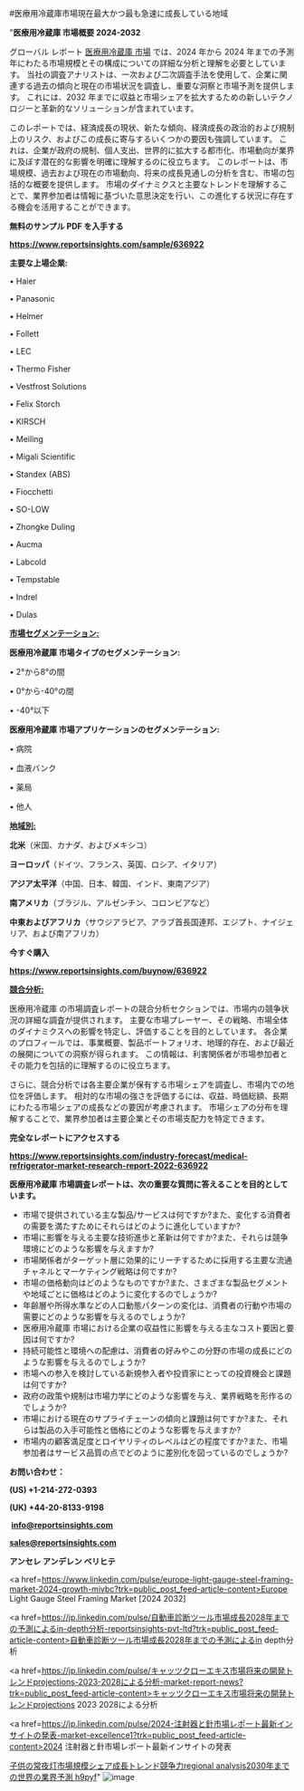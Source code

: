 #医療用冷蔵庫市場現在最大かつ最も急速に成長している地域

"<strong>医療用冷蔵庫 市場概要 2024-2032</strong>

グローバル レポート <a href=https://www.reportsinsights.com/sample/636922>医療用冷蔵庫 市場</a> では、2024 年から 2024 年までの予測年にわたる市場規模とその構成についての詳細な分析と理解を必要としています。 当社の調査アナリストは、一次および二次調査手法を使用して、企業に関連する過去の傾向と現在の市場状況を調査し、重要な洞察と市場予測を提供します。 これには、2032 年までに収益と市場シェアを拡大​​するための新しいテクノロジーと革新的なソリューションが含まれています。

このレポートでは、経済成長の現状、新たな傾向、経済成長の政治的および規制上のリスク、およびこの成長に寄与するいくつかの要因も強調しています。 これは、企業が政府の規制、個人支出、世界的に拡大する都市化、市場動向が業界に及ぼす潜在的な影響を明確に理解するのに役立ちます。 このレポートは、市場規模、過去および現在の市場動向、将来の成長見通しの分析を含む、市場の包括的な概要を提供します。 市場のダイナミクスと主要なトレンドを理解することで、業界参加者は情報に基づいた意思決定を行い、この進化する状況に存在する機会を活用することができます。

<strong><b>無料のサンプル PDF を入手する</b></strong>

<a href=https://www.reportsinsights.com/sample/636922><strong><u>https://www.reportsinsights.com/sample/636922</u></strong></a>

<strong>主要な上場企業:</strong>

• Haier

• Panasonic

• Helmer

• Follett

• LEC

• Thermo Fisher

• Vestfrost Solutions

• Felix Storch

• KIRSCH

• Meiling

• Migali Scientific

• Standex (ABS)

• Fiocchetti

• SO-LOW

• Zhongke Duling

• Aucma

• Labcold

• Tempstable

• Indrel

• Dulas

<strong><u>市場セグメンテーション</u></strong><strong><u>:</u></strong>

<strong>医療用冷蔵庫 市場タイプのセグメンテーション:</strong>

• 2°から8°の間

• 0°から-40°の間

• -40°以下

<strong>医療用冷蔵庫 市場アプリケーションのセグメンテーション:</strong>

• 病院

• 血液バンク

• 薬局

• 他人

<strong><u>地域別</u></strong><strong><u>:</u></strong>

<strong>北米</strong>（米国、カナダ、およびメキシコ）

<strong>ヨーロッパ</strong>（ドイツ、フランス、英国、ロシア、イタリア）

<strong>アジア太平洋</strong>（中国、日本、韓国、インド、東南アジア）

<strong>南アメリカ</strong>（ブラジル、アルゼンチン、コロンビアなど）

<strong>中東およびアフリカ</strong>（サウジアラビア、アラブ首長国連邦、エジプト、ナイジェリア、および南アフリカ）

<strong>今すぐ購入</strong>

<a href=https://www.reportsinsights.com/buynow/636922><strong><u>https://www.reportsinsights.com/buynow/636922</u></strong></a>

<strong><u>競合分析:</u></strong>

医療用冷蔵庫 の市場調査レポートの競合分析セクションでは、市場内の競争状況の詳細な調査が提供されます。 主要な市場プレーヤー、その戦略、市場全体のダイナミクスへの影響を特定し、評価することを目的としています。 各企業のプロフィールでは、事業概要、製品ポートフォリオ、地理的存在、および最近の展開についての洞察が得られます。 この情報は、利害関係者が市場参加者とその能力を包括的に理解するのに役立ちます。

さらに、競合分析では各主要企業が保有する市場シェアを調査し、市場内での地位を評価します。 相対的な市場の強さを評価するには、収益、時価総額、長期にわたる市場シェアの成長などの要因が考慮されます。 市場シェアの分布を理解することで、業界参加者は主要企業とその市場支配力を特定できます。

<strong>完全なレポートにアクセスする</strong>

<a href=https://www.reportsinsights.com/industry-forecast/medical-refrigerator-market-research-report-2022-636922><strong><u><b>https://www.reportsinsights.com/industry-forecast/medical-refrigerator-market-research-report-2022-636922</b></u></strong></a>

<strong><b>医療用冷蔵庫 市場調査レポートは、次の重要な質問に答えることを目的としています。</b></strong>
<ul>
  <li>市場で提供されている主な製品/サービスは何ですか?また、変化する消費者の需要を満たすためにそれらはどのように進化していますか?</li>
  <li>市場に影響を与える主要な技術進歩と革新は何ですか?また、それらは競争環境にどのような影響を与えますか?</li>
  <li>市場関係者がターゲット層に効果的にリーチするために採用する主要な流通チャネルとマーケティング戦略は何ですか?</li>
  <li>市場の価格動向はどのようなものですか?また、さまざまな製品セグメントや地域ごとに価格はどのように変化するのでしょうか?</li>
  <li>年齢層や所得水準などの人口動態パターンの変化は、消費者の行動や市場の需要にどのような影響を与えるのでしょうか?</li>
  <li>医療用冷蔵庫 市場における企業の収益性に影響を与える主なコスト要因と要因は何ですか?</li>
  <li>持続可能性と環境への配慮は、消費者の好みやこの分野の市場の成長にどのような影響を与えるのでしょうか?</li>
  <li>市場への参入を検討している新規参入者や投資家にとっての投資機会と課題は何ですか?</li>
  <li>政府の政策や規制は市場力学にどのような影響を与え、業界戦略を形作るのでしょうか?</li>
  <li>市場における現在のサプライチェーンの傾向と課題は何ですか?また、それらは製品の入手可能性と価格にどのような影響を与えますか?</li>
  <li>市場内の顧客満足度とロイヤリティのレベルはどの程度ですか?また、市場参加者はサービス品質の点でどのように差別化を図っているのでしょうか?</li>
</ul>
<strong>お問い合わせ：</strong>

<strong>(US) +1-214-272-0393</strong>

<strong>(UK) +44-20-8133-9198</strong>

<strong> </strong><a href=info@reportsinsights.com><strong><u>info@reportsinsights.com</u></strong></a>

<a href=sales@reportsinsights.com><strong><u>sales@reportsinsights.com</u></strong></a>

<strong>アンセレ アンデレン ベリヒテ</strong>

<a href=https://www.linkedin.com/pulse/europe-light-gauge-steel-framing-market-2024-growth-mivbc?trk=public_post_feed-article-content>Europe Light Gauge Steel Framing Market [2024 2032]</a>

<a href=https://jp.linkedin.com/pulse/自動車診断ツール市場成長2028年までの予測によるin-depth分析-reportsinsights-pvt-ltd?trk=public_post_feed-article-content>自動車診断ツール市場成長2028年までの予測によるin depth分析</a>

<a href=https://jp.linkedin.com/pulse/キャッツクローエキス市場将来の開発トレンドprojections-2023-2028による分析-market-report-news?trk=public_post_feed-article-content>キャッツクローエキス市場将来の開発トレンドprojections 2023 2028による分析</a>

<a href=https://jp.linkedin.com/pulse/2024-注射器と針市場レポート最新インサイトの発表-market-excellence1?trk=public_post_feed-article-content>2024 注射器と針市場レポート最新インサイトの発表</a>

<a href=https://www.linkedin.com/pulse/子供の常夜灯市場規模シェア成長トレンド競争力regional-analysis2030年までの世界の業界予測-h9pyf/>子供の常夜灯市場規模シェア成長トレンド競争力regional analysis2030年までの世界の業界予測 h9pyf</a>"
![image](https://github.com/aanak123/RIMarketer1/assets/158471119/8527f1ac-6453-461f-a713-d67b65c68894)

